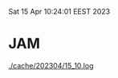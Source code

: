 Sat 15 Apr 10:24:01 EEST 2023
# JAM
<a href='./cache/202304/15_10.log'>./cache/202304/15_10.log</a>
